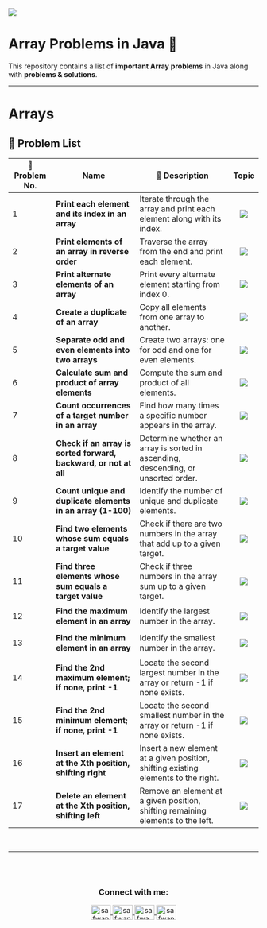 <img src="https://media2.dev.to/dynamic/image/width=1000,height=420,fit=cover,gravity=auto,format=auto/https%3A%2F%2Fdev-to-uploads.s3.amazonaws.com%2Fuploads%2Farticles%2F6gsw2jl53ye6aabdndqg.png">

# Array Problems in Java 🎨

This repository contains a list of **important Array problems** in Java along with **problems & solutions**.

---

# Arrays

## 🔹 Problem List  

| 🔢 Problem No. | Name | 📖 Description | Topic |
|--------------|------|----------------------|---------|
| 1  | **Print each element and its index in an array** | Iterate through the array and print each element along with its index. | <p align="center"><img src="https://img.shields.io/badge/Arrays-%23FF5733.svg?style=flat" /></p> |
| 2  | **Print elements of an array in reverse order** | Traverse the array from the end and print each element. | <p align="center"><img src="https://img.shields.io/badge/Arrays-%23FFC300.svg?style=flat" /></p> |
| 3  | **Print alternate elements of an array** | Print every alternate element starting from index 0. | <p align="center"><img src="https://img.shields.io/badge/Arrays-%23DAF7A6.svg?style=flat" /></p> |
| 4  | **Create a duplicate of an array** | Copy all elements from one array to another. | <p align="center"><img src="https://img.shields.io/badge/Arrays-%23900C3F.svg?style=flat" /></p> |
| 5  | **Separate odd and even elements into two arrays** | Create two arrays: one for odd and one for even elements. | <p align="center"><img src="https://img.shields.io/badge/Arrays-%236C757D.svg?style=flat" /></p> |
| 6  | **Calculate sum and product of array elements** | Compute the sum and product of all elements. | <p align="center"><img src="https://img.shields.io/badge/Arrays-%23C70039.svg?style=flat" /></p> |
| 7  | **Count occurrences of a target number in an array** | Find how many times a specific number appears in the array. | <p align="center"><img src="https://img.shields.io/badge/Arrays-%238C92AC.svg?style=flat" /></p> |
| 8  | **Check if an array is sorted forward, backward, or not at all** | Determine whether an array is sorted in ascending, descending, or unsorted order. | <p align="center"><img src="https://img.shields.io/badge/Arrays-%23FFBD69.svg?style=flat" /></p> |
| 9  | **Count unique and duplicate elements in an array (1-100)** | Identify the number of unique and duplicate elements. | <p align="center"><img src="https://img.shields.io/badge/Arrays-%234285F4.svg?style=flat" /></p> |
| 10 | **Find two elements whose sum equals a target value** | Check if there are two numbers in the array that add up to a given target. | <p align="center"><img src="https://img.shields.io/badge/Arrays-%2396C8A2.svg?style=flat" /></p> |
| 11 | **Find three elements whose sum equals a target value** | Check if three numbers in the array sum up to a given target. | <p align="center"><img src="https://img.shields.io/badge/Arrays-%23F78CA0.svg?style=flat" /></p> |
| 12 | **Find the maximum element in an array** | Identify the largest number in the array. | <p align="center"><img src="https://img.shields.io/badge/Arrays-%236670FF.svg?style=flat" /></p> |
| 13 | **Find the minimum element in an array** | Identify the smallest number in the array. | <p align="center"><img src="https://img.shields.io/badge/Arrays-%238E44AD.svg?style=flat" /></p> |
| 14 | **Find the 2nd maximum element; if none, print -1** | Locate the second largest number in the array or return -1 if none exists. | <p align="center"><img src="https://img.shields.io/badge/Arrays-%23FF4500.svg?style=flat" /></p> |
| 15 | **Find the 2nd minimum element; if none, print -1** | Locate the second smallest number in the array or return -1 if none exists. | <p align="center"><img src="https://img.shields.io/badge/Arrays-%239B59B6.svg?style=flat" /></p> |
| 16 | **Insert an element at the Xth position, shifting right** | Insert a new element at a given position, shifting existing elements to the right. | <p align="center"><img src="https://img.shields.io/badge/Arrays-%23FF69B4.svg?style=flat" /></p> |
| 17 | **Delete an element at the Xth position, shifting left** | Remove an element at a given position, shifting remaining elements to the left. | <p align="center"><img src="https://img.shields.io/badge/Arrays-%23D35400.svg?style=flat" /></p> |

<br>
<hr/>


<br><br>

<h3 align="center">Connect with me:</h3>
<p align="center">
       <a href="mailto:safwannasir49@gmail.com" target="blank">
        <img align="center" src="https://www.svgrepo.com/show/484206/mail.svg" alt="safwannasir49@gmail.com" height="30" width="40" />
    </a>
    <a href="https://twitter.com/SafwanNasir49" target="blank">
        <img align="center" src="https://raw.githubusercontent.com/rahuldkjain/github-profile-readme-generator/master/src/images/icons/Social/twitter.svg" alt="safwannasir" height="30" width="40" />
    </a>
    <a href="https://linkedin.com/in/safwan-nasir-955745219" target="blank">
        <img align="center" src="https://raw.githubusercontent.com/rahuldkjain/github-profile-readme-generator/master/src/images/icons/Social/linked-in-alt.svg" alt="safwa_nasir" height="30" width="40" />
    </a>
    <a href="https://github.com/safwannasir49" target="blank">
        <img align="center" src="https://raw.githubusercontent.com/rahuldkjain/github-profile-readme-generator/master/src/images/icons/Social/github.svg" alt="safwannasir49" height="30" width="40" />
    </a>
</p>

